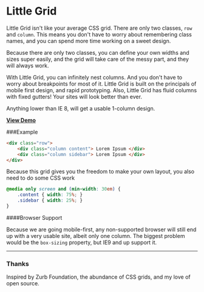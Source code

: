 Little Grid
================

Little Grid isn't like your average CSS grid. There are only two classes, `row` and `column`. This means you don't have to worry about remembering class names, and you can spend more time working on a sweet design.

Because there are only two classes, you can define your own widths and sizes super easily, and the grid will take care of the messy part, and they will always work.

With Little Grid, you can infinitely nest columns. And you don't have to worry about breakpoints for most of it. Little Grid is built on the principals of mobile first design, and rapid prototyping. Also, Little Grid has fluid columns with fixed gutters! Your sites will look better than ever.

Anything lower than IE 8, will get a usable 1-column design.

**[View Demo](http://bradp.github.com/little-grid)** 

###Example

```html
<div class="row">
	<div class="column content"> Lorem Ipsum </div>
	<div class="column sidebar"> Lorem Ipsum </div>
</div>
```
Because this grid gives you the freedom to make your own layout, you also need to do some CSS work

```css
@media only screen and (min-width: 30em) {
	.content { width: 75%; }
	.sidebar { width: 25%; }
}
```

####Browser Support

Because we are going mobile-first, any non-supported browser will still end up with a very usable site, albeit only one column. The biggest problem would be the `box-sizing` property, but IE9 and up support it. 

---

### Thanks

Inspired by Zurb Foundation, the abundance of CSS grids, and my love of open source.